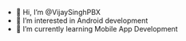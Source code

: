 - 👋 Hi, I’m @VijaySinghPBX
- 👀 I’m interested in Android development 
- 🌱 I’m currently learning Mobile App Development 


<!---
VijaySinghPBX/VijaySinghPBX is a ✨ special ✨ repository because its `README.md` (this file) appears on your GitHub profile.
You can click the Preview link to take a look at your changes.
--->
